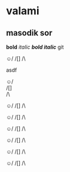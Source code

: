 # valami
## masodik sor
**bold**
*italic*
***bold italic***
git 

☺/
/[]
/\

asdf

 
☺/                   
/[]     
/\      

☺/
/[]
/\

☺/
/[]
/\

☺/
/[]
/\

☺/
/[]
/\

☺/
/[]
/\

☺/
/[]
/\